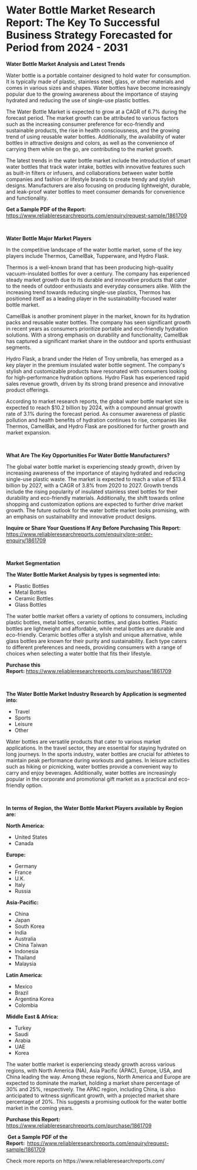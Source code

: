 <p><h1>Water Bottle Market Research Report: The Key To Successful Business Strategy Forecasted for Period from 2024 - 2031</h1></p><p><strong>Water Bottle Market Analysis and Latest Trends</strong></p>
<p><p>Water bottle is a portable container designed to hold water for consumption. It is typically made of plastic, stainless steel, glass, or other materials and comes in various sizes and shapes. Water bottles have become increasingly popular due to the growing awareness about the importance of staying hydrated and reducing the use of single-use plastic bottles.</p><p>The Water Bottle Market is expected to grow at a CAGR of 6.7% during the forecast period. The market growth can be attributed to various factors such as the increasing consumer preference for eco-friendly and sustainable products, the rise in health consciousness, and the growing trend of using reusable water bottles. Additionally, the availability of water bottles in attractive designs and colors, as well as the convenience of carrying them while on the go, are contributing to the market growth.</p><p>The latest trends in the water bottle market include the introduction of smart water bottles that track water intake, bottles with innovative features such as built-in filters or infusers, and collaborations between water bottle companies and fashion or lifestyle brands to create trendy and stylish designs. Manufacturers are also focusing on producing lightweight, durable, and leak-proof water bottles to meet consumer demands for convenience and functionality.</p></p>
<p><strong>Get a Sample PDF of the Report:&nbsp;</strong> <a href="https://www.reliableresearchreports.com/enquiry/request-sample/1861709">https://www.reliableresearchreports.com/enquiry/request-sample/1861709</a></p>
<p>&nbsp;</p>
<p><strong>Water Bottle Major Market Players</strong></p>
<p><p>In the competitive landscape of the water bottle market, some of the key players include Thermos, CamelBak, Tupperware, and Hydro Flask. </p><p>Thermos is a well-known brand that has been producing high-quality vacuum-insulated bottles for over a century. The company has experienced steady market growth due to its durable and innovative products that cater to the needs of outdoor enthusiasts and everyday consumers alike. With the increasing trend towards reducing single-use plastics, Thermos has positioned itself as a leading player in the sustainability-focused water bottle market.</p><p>CamelBak is another prominent player in the market, known for its hydration packs and reusable water bottles. The company has seen significant growth in recent years as consumers prioritize portable and eco-friendly hydration solutions. With a strong emphasis on durability and functionality, CamelBak has captured a significant market share in the outdoor and sports enthusiast segments.</p><p>Hydro Flask, a brand under the Helen of Troy umbrella, has emerged as a key player in the premium insulated water bottle segment. The company's stylish and customizable products have resonated with consumers looking for high-performance hydration options. Hydro Flask has experienced rapid sales revenue growth, driven by its strong brand presence and innovative product offerings.</p><p>According to market research reports, the global water bottle market size is expected to reach $10.2 billion by 2024, with a compound annual growth rate of 3.1% during the forecast period. As consumer awareness of plastic pollution and health benefits of hydration continues to rise, companies like Thermos, CamelBak, and Hydro Flask are positioned for further growth and market expansion.</p></p>
<p>&nbsp;</p>
<p><strong>What Are The Key Opportunities For Water Bottle Manufacturers?</strong></p>
<p><p>The global water bottle market is experiencing steady growth, driven by increasing awareness of the importance of staying hydrated and reducing single-use plastic waste. The market is expected to reach a value of $13.4 billion by 2027, with a CAGR of 3.8% from 2020 to 2027. Growth trends include the rising popularity of insulated stainless steel bottles for their durability and eco-friendly materials. Additionally, the shift towards online shopping and customization options are expected to further drive market growth. The future outlook for the water bottle market looks promising, with an emphasis on sustainability and innovative product designs.</p></p>
<p><strong>Inquire or Share Your Questions If Any Before Purchasing This Report:</strong> <a href="https://www.reliableresearchreports.com/enquiry/pre-order-enquiry/1861709">https://www.reliableresearchreports.com/enquiry/pre-order-enquiry/1861709</a></p>
<p>&nbsp;</p>
<p><strong>Market Segmentation</strong></p>
<p><strong>The Water Bottle Market Analysis by types is segmented into:</strong></p>
<p><ul><li>Plastic Bottles</li><li>Metal Bottles</li><li>Ceramic Bottles</li><li>Glass Bottles</li></ul></p>
<p><p>The water bottle market offers a variety of options to consumers, including plastic bottles, metal bottles, ceramic bottles, and glass bottles. Plastic bottles are lightweight and affordable, while metal bottles are durable and eco-friendly. Ceramic bottles offer a stylish and unique alternative, while glass bottles are known for their purity and sustainability. Each type caters to different preferences and needs, providing consumers with a range of choices when selecting a water bottle that fits their lifestyle.</p></p>
<p><strong>Purchase this Report:&nbsp;</strong><a href="https://www.reliableresearchreports.com/purchase/1861709">https://www.reliableresearchreports.com/purchase/1861709</a></p>
<p>&nbsp;</p>
<p><strong>The Water Bottle Market Industry Research by Application is segmented into:</strong></p>
<p><ul><li>Travel</li><li>Sports</li><li>Leisure</li><li>Other</li></ul></p>
<p><p>Water bottles are versatile products that cater to various market applications. In the travel sector, they are essential for staying hydrated on long journeys. In the sports industry, water bottles are crucial for athletes to maintain peak performance during workouts and games. In leisure activities such as hiking or picnicking, water bottles provide a convenient way to carry and enjoy beverages. Additionally, water bottles are increasingly popular in the corporate and promotional gift market as a practical and eco-friendly option.</p></p>
<p>&nbsp;</p>
<p><strong>In terms of Region, the Water Bottle Market Players available by Region are:</strong></p>
<p>
    <p> <strong> North America: </strong>
        <ul>
            <li>United States</li>
            <li>Canada</li>
        </ul>
        </p> 
    <p> <strong> Europe: </strong>
        <ul>
            <li>Germany</li>
            <li>France</li>
            <li>U.K.</li>
            <li>Italy</li>
            <li>Russia</li>
        </ul>
        </p> 
    <p> <strong> Asia-Pacific: </strong>
        <ul>
            <li>China</li>
            <li>Japan</li>
            <li>South Korea</li>
            <li>India</li>
            <li>Australia</li>
            <li>China Taiwan</li>
            <li>Indonesia</li>
            <li>Thailand</li>
            <li>Malaysia</li>
        </ul>
        </p> 
    <p> <strong> Latin America: </strong>
        <ul>
            <li>Mexico</li>
            <li>Brazil</li>
            <li>Argentina Korea</li>
            <li>Colombia</li>
        </ul>
        </p> 
    <p> <strong> Middle East & Africa: </strong>
        <ul>
            <li>Turkey</li>
            <li>Saudi</li>
            <li>Arabia</li>
            <li>UAE</li>
            <li>Korea</li>
        </ul>
    </p>
    </p>
<p><p>The water bottle market is experiencing steady growth across various regions, with North America (NA), Asia Pacific (APAC), Europe, USA, and China leading the way. Among these regions, North America and Europe are expected to dominate the market, holding a market share percentage of 30% and 25%, respectively. The APAC region, including China, is also anticipated to witness significant growth, with a projected market share percentage of 20%. This suggests a promising outlook for the water bottle market in the coming years.</p></p>
<p><strong>Purchase this Report: </strong><a href="https://www.reliableresearchreports.com/purchase/1861709">https://www.reliableresearchreports.com/purchase/1861709</a></p>
<p>&nbsp;<strong>Get a Sample PDF of the Report:&nbsp;&nbsp;</strong><a href="https://www.reliableresearchreports.com/enquiry/request-sample/1861709">https://www.reliableresearchreports.com/enquiry/request-sample/1861709</a></p>
<p><strong></strong></p>
<p>Check more reports on https://www.reliableresearchreports.com/</p>